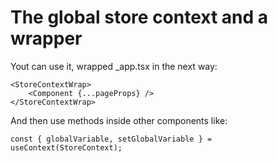 # The global store context and a wrapper

Yout can use it, wrapped \_app.tsx in the next way:

```tsx
<StoreContextWrap>
	<Component {...pageProps} />
</StoreContextWrap>
```

And then use methods inside other components like:

```tsx
const { globalVariable, setGlobalVariable } = useContext(StoreContext);
```

